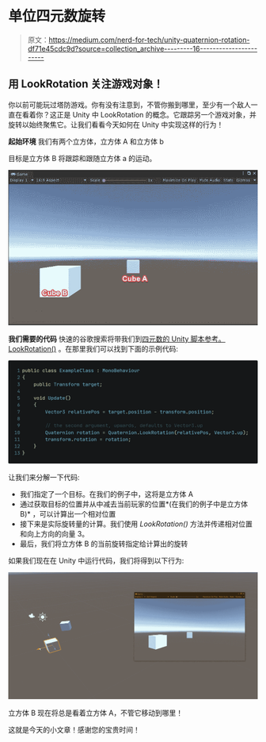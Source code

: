 # 单位四元数旋转

> 原文：<https://medium.com/nerd-for-tech/unity-quaternion-rotation-df71e45cdc9d?source=collection_archive---------16----------------------->

## 用 LookRotation 关注游戏对象！

你以前可能玩过塔防游戏。你有没有注意到，不管你搬到哪里，至少有一个敌人一直在看着你？这正是 Unity 中 LookRotation 的概念。它跟踪另一个游戏对象，并旋转以始终聚焦它。让我们看看今天如何在 Unity 中实现这样的行为！

**起始环境** 我们有两个立方体，立方体 A 和立方体 b

目标是立方体 B 将跟踪和跟随立方体 a 的运动。

![](img/958a67d40c102a9c0b8c7062e800e3c7.png)

**我们需要的代码** 快速的谷歌搜索将带我们到[四元数的 Unity 脚本参考。LookRotation()](https://docs.unity3d.com/ScriptReference/Quaternion.LookRotation.html) 。在那里我们可以找到下面的示例代码:

![](img/7000d51de079f53143b7d04e5673350d.png)

让我们来分解一下代码:

*   我们指定了一个目标。在我们的例子中，这将是立方体 A
*   通过获取目标的位置并从中减去当前玩家的位置*(在我们的例子中是立方体 B)* ，可以计算出一个相对位置
*   接下来是实际旋转量的计算。我们使用 *LookRotation()* 方法并传递相对位置和向上方向的向量 3。
*   最后，我们将立方体 B 的当前旋转指定给计算出的旋转

如果我们现在在 Unity 中运行代码，我们将得到以下行为:

![](img/2c0a9182764c498ab1cbedbf8725ecbc.png)

立方体 B 现在将总是看着立方体 A，不管它移动到哪里！

这就是今天的小文章！感谢您的宝贵时间！